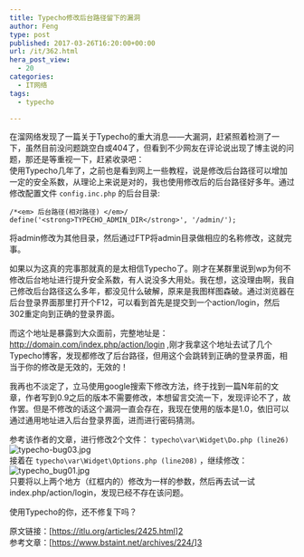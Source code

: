 ```yaml
---
title: Typecho修改后台路径留下的漏洞
author: Feng
type: post
published: 2017-03-26T16:20:00+00:00
url: /it/362.html
hera_post_view:
  - 20
categories:
  - IT网络
tags:
  - typecho

---
```

在溜网络发现了一篇关于Typecho的重大消息——大漏洞，赶紧照着检测了一下，虽然目前没问题跳空白或404了，但看到不少网友在评论说出现了博主说的问题，那还是等重视一下，赶紧收录吧：  
使用Typecho几年了，之前也是看到网上一些教程，说是修改后台路径可以增加一定的安全系数，从理论上来说是对的，我也使用修改后的后台路径好多年。通过修改配置文件 `config.inc.php` 的后台目录:

<pre><code class="lang-php">/*&lt;em> 后台路径(相对路径) &lt;/em>/
define('&lt;strong>TYPECHO_ADMIN_DIR&lt;/strong>', '/admin/');</code></pre>

将admin修改为其他目录，然后通过FTP将admin目录做相应的名称修改，这就完事。

如果以为这真的完事那就真的是太相信Typecho了。刚才在某群里说到wp为何不修改后台地址进行提升安全系数，有人说没多大用处。我在想，这没理由啊，我自己修改后台路径这么多年，都没见什么破解，原来是我图样图森破。通过浏览器在后台登录界面那里打开个F12，可以看到首先是提交到一个action/login，然后302重定向到正确的登录界面。

而这个地址是暴露到大众面前，完整地址是：[<http://domain.com/index.php/action/login>][1] ,刚才我拿这个地址去试了几个Typecho博客，发现都修改了后台路径，但用这个会跳转到正确的登录界面，相当于你的修改是无效的，无效的！

我再也不淡定了，立马使用google搜索下修改方法，终于找到一篇N年前的文章，作者写到0.9之后的版本不需要修改，本想留言交流一下，发现评论不了，故作罢。但是不修改的话这个漏洞一直会存在，我现在使用的版本是1.0，依旧可以通过通用地址进入后台登录界面，进而进行密码猜测。

参考该作者的文章，进行修改2个文件： `typecho\var\Widget\Do.php (line26)`  
<img decoding="async" src="https://cdn.uu126.cn/usr/uploads/2017/03/281805458.jpg" alt="typecho-bug03.jpg" title="typecho-bug03.jpg" />  
接着在 `typecho\var\Widget\Options.php (line208)` ，继续修改：  
<img decoding="async" src="https://cdn.uu126.cn/usr/uploads/2017/03/4034124924.jpg" alt="typecho_bug01.jpg" title="typecho_bug01.jpg" />  
只要将以上两个地方（红框内的）修改为一样的参数，然后再去试一试index.php/action/login，发现已经不存在该问题。

使用Typecho的你，还不修复下吗？

原文链接：[[<https://itlu.org/articles/2425.html>][2]][2]  
参考文章：[[<https://www.bstaint.net/archives/224/>][3]][3]

 [1]: http://domain.com/index.php/action/login
 [2]: https://itlu.org/articles/2425.html
 [3]: https://www.bstaint.net/archives/224/